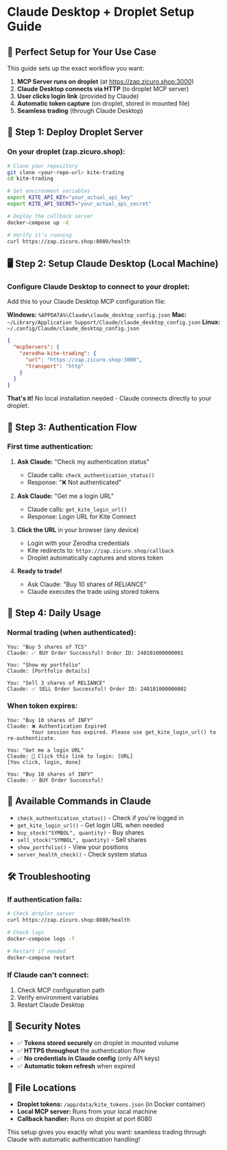 # Claude Desktop + Droplet Setup Guide

## 🎯 **Perfect Setup for Your Use Case**

This guide sets up the exact workflow you want:
1. **MCP Server runs on droplet** (at https://zap.zicuro.shop:3000)
2. **Claude Desktop connects via HTTP** (to droplet MCP server)
3. **User clicks login link** (provided by Claude)
4. **Automatic token capture** (on droplet, stored in mounted file)
5. **Seamless trading** (through Claude Desktop)

## 🚀 **Step 1: Deploy Droplet Server**

### On your droplet (zap.zicuro.shop):

```bash
# Clone your repository
git clone <your-repo-url> kite-trading
cd kite-trading

# Set environment variables
export KITE_API_KEY="your_actual_api_key"
export KITE_API_SECRET="your_actual_api_secret"

# Deploy the callback server
docker-compose up -d

# Verify it's running
curl https://zap.zicuro.shop:8080/health
```

## 🖥️ **Step 2: Setup Claude Desktop (Local Machine)**

### Configure Claude Desktop to connect to your droplet:

Add this to your Claude Desktop MCP configuration file:

**Windows:** `%APPDATA%\Claude\claude_desktop_config.json`
**Mac:** `~/Library/Application Support/Claude/claude_desktop_config.json`
**Linux:** `~/.config/Claude/claude_desktop_config.json`

```json
{
  "mcpServers": {
    "zerodha-kite-trading": {
      "url": "https://zap.zicuro.shop:3000",
      "transport": "http"
    }
  }
}
```

**That's it!** No local installation needed - Claude connects directly to your droplet.

## 🔄 **Step 3: Authentication Flow**

### First time authentication:

1. **Ask Claude:** "Check my authentication status"
   - Claude calls: `check_authentication_status()`
   - Response: "❌ Not authenticated"

2. **Ask Claude:** "Get me a login URL"
   - Claude calls: `get_kite_login_url()`
   - Response: Login URL for Kite Connect

3. **Click the URL** in your browser (any device)
   - Login with your Zerodha credentials
   - Kite redirects to: `https://zap.zicuro.shop/callback`
   - Droplet automatically captures and stores token

4. **Ready to trade!**
   - Ask Claude: "Buy 10 shares of RELIANCE"
   - Claude executes the trade using stored tokens

## 📱 **Step 4: Daily Usage**

### Normal trading (when authenticated):
```
You: "Buy 5 shares of TCS"
Claude: ✅ BUY Order Successful! Order ID: 240101000000001

You: "Show my portfolio"
Claude: [Portfolio details]

You: "Sell 3 shares of RELIANCE"
Claude: ✅ SELL Order Successful! Order ID: 240101000000002
```

### When token expires:
```
You: "Buy 10 shares of INFY"
Claude: ❌ Authentication Expired
        Your session has expired. Please use get_kite_login_url() to re-authenticate.

You: "Get me a login URL"
Claude: 🔗 Click this link to login: [URL]
[You click, login, done]

You: "Buy 10 shares of INFY"
Claude: ✅ BUY Order Successful!
```

## 🔧 **Available Commands in Claude**

- `check_authentication_status()` - Check if you're logged in
- `get_kite_login_url()` - Get login URL when needed
- `buy_stock("SYMBOL", quantity)` - Buy shares
- `sell_stock("SYMBOL", quantity)` - Sell shares  
- `show_portfolio()` - View your positions
- `server_health_check()` - Check system status

## 🛠️ **Troubleshooting**

### If authentication fails:
```bash
# Check droplet server
curl https://zap.zicuro.shop:8080/health

# Check logs
docker-compose logs -f

# Restart if needed
docker-compose restart
```

### If Claude can't connect:
1. Check MCP configuration path
2. Verify environment variables
3. Restart Claude Desktop

## 🔐 **Security Notes**

- ✅ **Tokens stored securely** on droplet in mounted volume
- ✅ **HTTPS throughout** the authentication flow
- ✅ **No credentials in Claude config** (only API keys)
- ✅ **Automatic token refresh** when expired

## 📁 **File Locations**

- **Droplet tokens:** `/app/data/kite_tokens.json` (in Docker container)
- **Local MCP server:** Runs from your local machine
- **Callback handler:** Runs on droplet at port 8080

This setup gives you exactly what you want: seamless trading through Claude with automatic authentication handling!
